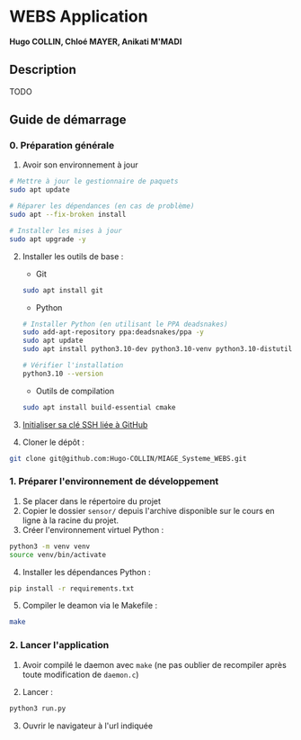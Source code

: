# WEBS Application
**Hugo COLLIN, Chloé MAYER, Anikati M'MADI**

## Description
TODO

## Guide de démarrage
### 0. Préparation générale
1. Avoir son environnement à jour
```sh
# Mettre à jour le gestionnaire de paquets
sudo apt update

# Réparer les dépendances (en cas de problème)
sudo apt --fix-broken install

# Installer les mises à jour
sudo apt upgrade -y
```

2. Installer les outils de base :
    - Git
    ```sh
    sudo apt install git
    ```
    
    - Python
    ```sh
    # Installer Python (en utilisant le PPA deadsnakes)
    sudo add-apt-repository ppa:deadsnakes/ppa -y
    sudo apt update
    sudo apt install python3.10-dev python3.10-venv python3.10-distutils -y

    # Vérifier l'installation
    python3.10 --version
    ```

    - Outils de compilation
    ```sh
    sudo apt install build-essential cmake
    ```

3. [Initialiser sa clé SSH liée à GitHub](https://gist.github.com/Hugo-COLLIN/456fd191689c11a59e76a66d3ad887d8)

4. Cloner le dépôt :
```sh
git clone git@github.com:Hugo-COLLIN/MIAGE_Systeme_WEBS.git
```

### 1. Préparer l'environnement de développement
1. Se placer dans le répertoire du projet
2. Copier le dossier `sensor/` depuis l'archive disponible sur le cours en ligne à la racine du projet.
3. Créer l'environnement virtuel Python :
```sh
python3 -m venv venv
source venv/bin/activate
```

4. Installer les dépendances Python :
```sh
pip install -r requirements.txt
```

5. Compiler le deamon via le Makefile :
```sh
make
```

### 2. Lancer l'application
1. Avoir compilé le daemon avec `make` (ne pas oublier de recompiler après toute modification de `daemon.c`)

2. Lancer :
```sh
python3 run.py
```

3. Ouvrir le navigateur à l'url indiquée